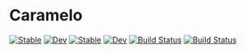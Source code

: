 # Caramelo

[![Stable](https://img.shields.io/badge/docs-stable-blue.svg)](https://ASaragga.github.io/Caramelo.jl/stable/)
[![Dev](https://img.shields.io/badge/docs-dev-blue.svg)](https://ASaragga.github.io/Caramelo.jl/dev/)
[![Stable](https://img.shields.io/badge/docs-stable-blue.svg)](https://ASaragga.github.io/Caramelo.jl/stable/)
[![Dev](https://img.shields.io/badge/docs-dev-blue.svg)](https://ASaragga.github.io/Caramelo.jl/dev/)
[![Build Status](https://github.com/ASaragga/Caramelo.jl/actions/workflows/CI.yml/badge.svg?branch=main)](https://github.com/ASaragga/Caramelo.jl/actions/workflows/CI.yml?query=branch%3Amain)
[![Build Status](https://app.travis-ci.com/ASaragga/Caramelo.jl.svg?branch=main)](https://app.travis-ci.com/ASaragga/Caramelo.jl)
